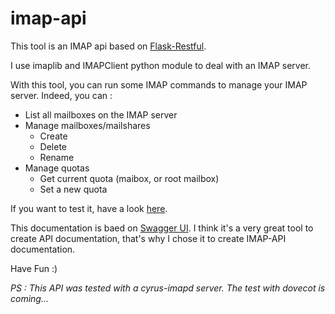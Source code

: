 # imap-api

This tool is an IMAP api based on [Flask-Restful](http://flask-restful-cn.readthedocs.org/en/0.3.4/).

I use imaplib and IMAPClient python module to deal with an IMAP server.

With this tool, you can run some IMAP commands to manage your IMAP server. Indeed, you can :
* List all mailboxes on the IMAP server
* Manage mailboxes/mailshares
  * Create
  * Delete
  * Rename
* Manage quotas
  * Get current quota (maibox, or root mailbox)
  * Set a new quota

If you want to test it, have a look [here](https://imap-api.drix.fr/docs/).

This documentation is baed on [Swagger UI](http://swagger.io/getting-started/).
I think it's a very great tool to create API documentation, that's why I chose it to create IMAP-API documentation.

Have Fun :)

_PS : This API was tested with a cyrus-imapd server. The test with dovecot is coming..._
